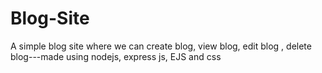 # Blog-Site
A simple blog site where we can create blog, view blog, edit blog , delete blog---made using nodejs, express js, EJS and css 

